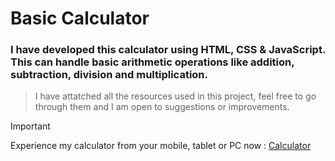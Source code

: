 # Basic Calculator

### I have developed this calculator using HTML, CSS & JavaScript. This can handle basic arithmetic operations like addition, subtraction, division and multiplication.
> I have attatched all the resources used in this project, feel free to go through them and I am open to suggestions or improvements.

> [!IMPORTANT]
Experience my calculator from your mobile, tablet or PC now : [Calculator](https://mani-sankar17.github.io/My_Calculator/)
